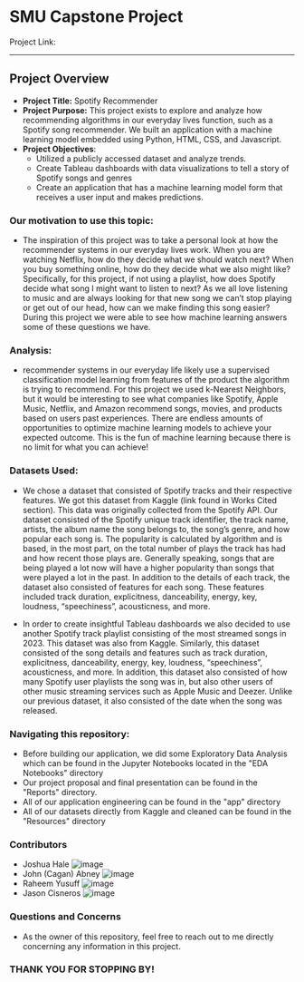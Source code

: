 # SMU Capstone Project

Project Link: 

***
## Project Overview
- **Project Title:** Spotify Recommender
- **Project Purpose:** This project exists to explore and analyze how recommending algorithms in our everyday lives function, such as a Spotify song recommender. We built an application with a machine learning model embedded using Python, HTML, CSS, and Javascript.
- **Project Objectives**:
  - Utilized a publicly accessed dataset and analyze trends.
  - Create Tableau dashboards with data visualizations to tell a story of Spotify songs and genres
  - Create an application that has a machine learning model form that receives a user input and makes predictions.

### Our motivation to use this topic:

- The inspiration of this project was to take a personal look at how the recommender systems in our everyday lives work. When you are watching Netflix, how do they decide what we should watch next? When you buy something online, how do they decide what we also might like? Specifically, for this project, if not using a playlist, how does Spotify decide what song I might want to listen to next? As we all love listening to music and are always looking for that new song we can’t stop playing or get out of our head, how can we make finding this song easier? During this project we were able to see how machine learning answers some of these questions we have.

### Analysis:

- recommender systems in our everyday life likely use a supervised classification model learning from features of the product the algorithm is trying to recommend. For this project we used k-Nearest Neighbors, but it would be interesting to see what companies like Spotify, Apple Music, Netflix, and Amazon recommend songs, movies, and products based on users past experiences. There are endless amounts of opportunities to optimize machine learning models to achieve your expected outcome. This is the fun of machine learning because there is no limit for what you can achieve!

### Datasets Used:

- We chose a dataset that consisted of Spotify tracks and their respective features. We got this dataset from Kaggle (link found in Works Cited section). This data was originally collected from the Spotify API. Our dataset consisted of the Spotify unique track identifier, the track name, artists, the album name the song belongs to, the song’s genre, and how popular each song is. The popularity is calculated by algorithm and is based, in the most part, on the total number of plays the track has had and how recent those plays are. Generally speaking, songs that are being played a lot now will have a higher popularity than songs that were played a lot in the past. In addition to the details of each track, the dataset also consisted of features for each song. These features included track duration, explicitness, danceability, energy, key, loudness, “speechiness”, acousticness, and more.
  
- In order to create insightful Tableau dashboards we also decided to use another Spotify track playlist consisting of the most streamed songs in 2023. This dataset was also from Kaggle. Similarly, this dataset consisted of the song details and features such as track duration, explicitness, danceability, energy, key, loudness, “speechiness”, acousticness, and more. In addition, this dataset also consisted of how many Spotify user playlists the song was in, but also other users of other music streaming services such as Apple Music and Deezer. Unlike our previous dataset, it also consisted of the date when the song was released.


### Navigating this repository:

- Before building our application, we did some Exploratory Data Analysis which can be found in the Jupyter Notebooks located in the "EDA Notebooks" directory
- Our project proposal and final presentation can be found in the "Reports" directory.
- All of our application engineering can be found in the "app" directory
- All of our datasets directly from Kaggle and cleaned can be found in the "Resources" directory
  

### Contributors

- Joshua Hale
 ![image](https://github.com/Cagan124/SMU-Project-4/assets/97692681/2611eab6-aa87-4b2b-9196-d9bb5824eb09)
- John (Cagan) Abney
 ![image](https://github.com/Cagan124/SMU-Project-4/assets/97692681/07f113fe-c90d-49fd-a198-6a839cde27be)
- Raheem Yusuff
 ![image](https://github.com/Cagan124/SMU-Project-4/assets/97692681/32dadaeb-f6da-4588-8558-86a868ef2934)
- Jason Cisneros
 ![image](https://github.com/Cagan124/SMU-Project-4/assets/97692681/ae352030-2120-4a3c-bc2b-e66f726c0545)


### Questions and Concerns

- As the owner of this repository, feel free to reach out to me directly concerning any information in this project.

### THANK YOU FOR STOPPING BY! 
